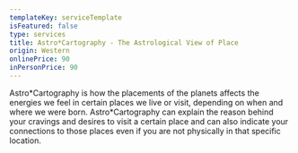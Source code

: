 ```yaml
---
templateKey: serviceTemplate
isFeatured: false
type: services
title: Astro*Cartography - The Astrological View of Place
origin: Western
onlinePrice: 90
inPersonPrice: 90
---
```

Astro\*Cartography is how the placements of the planets affects the energies we feel in certain places we live or visit, depending on when and where we were born.  Astro\*Cartography can explain the reason behind your cravings and desires to visit a certain place and can also indicate your connections to those places even if you are not physically in that specific location.
